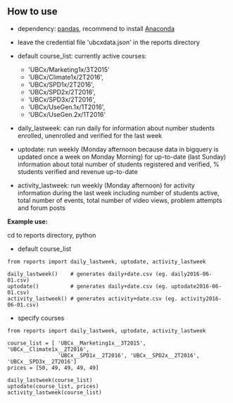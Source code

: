 ## How to use

- dependency: [pandas](https://github.com/pydata/pandas), recommend to install [Anaconda](https://www.continuum.io/downloads)

- leave the credential file 'ubcxdata.json' in the reports directory

- default course_list: currently active courses:
  - 'UBCx/Marketing1x/3T2015'
  - 'UBCx/Climate1x/2T2016',
  - 'UBCx/SPD1x/2T2016',
  - 'UBCx/SPD2x/2T2016',
  - 'UBCx/SPD3x/2T2016',
  - 'UBCx/UseGen.1x/1T2016',
  - 'UBCx/UseGen.2x/1T2016'


- daily_lastweek: can run daily for information about number students enrolled, unenrolled and verified for the last week

- uptodate: run weekly (Monday afternoon because data in bigquery is updated once a week on Monday Morning) for up-to-date (last Sunday) information about total number of students registered and verified, % students verified and revenue up-to-date

- activity_lastweek: run weekly (Monday afternoon) for activity information during the last week including number of students active, total number of events, total number of video views, problem attempts and forum posts

**Example use:**

cd to reports directory, python

- default course_list

~~~~
from reports import daily_lastweek, uptodate, activity_lastweek

daily_lastweek()    # generates daily+date.csv (eg. daily2016-06-01.csv)
uptodate()          # generates daily+date.csv (eg. uptodate2016-06-01.csv)
activity_lastweek() # generates activity+date.csv (eg. activity2016-06-01.csv)
~~~~
- specify courses

~~~~
from reports import daily_lastweek, uptodate, activity_lastweek

course_list = [ 'UBCx__Marketing1x__3T2015',  'UBCx__Climate1x__2T2016',
                'UBCx__SPD1x__2T2016', 'UBCx__SPD2x__2T2016', 'UBCx__SPD3x__2T2016']
prices = [50, 49, 49, 49, 49]

daily_lastweek(course_list)
uptodate(course_list, prices)
activity_lastweek(course_list)
~~~~
